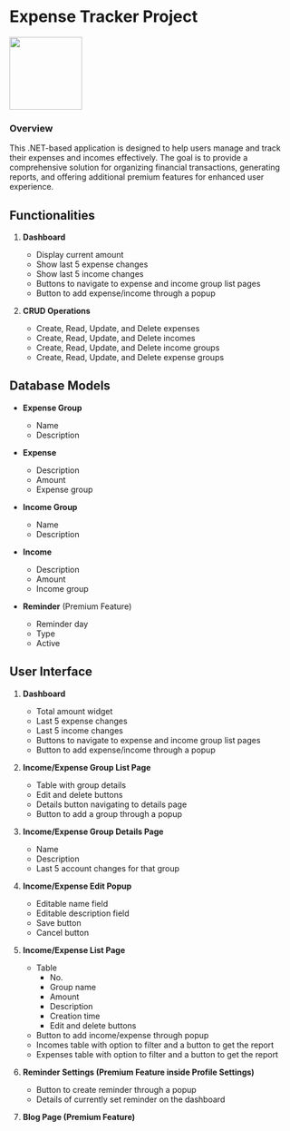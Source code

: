 <div>
<h1> Expense Tracker Project </h2>
<img src="https://assets.materialup.com/uploads/1eae3002-ea83-4b83-bb8c-e844400e7f83/preview.jpg" width="128"/>
</div>

### Overview

This .NET-based application is designed to help users manage and track their expenses and incomes effectively. The goal is to provide a comprehensive solution for organizing financial transactions, generating reports, and offering additional premium features for enhanced user experience.

## Functionalities

1. **Dashboard**
   - Display current amount
   - Show last 5 expense changes
   - Show last 5 income changes
   - Buttons to navigate to expense and income group list pages
   - Button to add expense/income through a popup

2. **CRUD Operations**
   - Create, Read, Update, and Delete expenses
   - Create, Read, Update, and Delete incomes
   - Create, Read, Update, and Delete income groups
   - Create, Read, Update, and Delete expense groups

## Database Models

- **Expense Group**
  - Name
  - Description

- **Expense**
  - Description
  - Amount
  - Expense group

- **Income Group**
  - Name
  - Description

- **Income**
  - Description
  - Amount
  - Income group

- **Reminder** (Premium Feature)
  - Reminder day
  - Type
  - Active

## User Interface

1. **Dashboard**
   - Total amount widget
   - Last 5 expense changes
   - Last 5 income changes
   - Buttons to navigate to expense and income group list pages
   - Button to add expense/income through a popup

2. **Income/Expense Group List Page**
   - Table with group details
   - Edit and delete buttons
   - Details button navigating to details page
   - Button to add a group through a popup

3. **Income/Expense Group Details Page**
   - Name
   - Description
   - Last 5 account changes for that group

4. **Income/Expense Edit Popup**
   - Editable name field
   - Editable description field
   - Save button
   - Cancel button

5. **Income/Expense List Page**
   - Table
     - No.
     - Group name
     - Amount
     - Description
     - Creation time
     - Edit and delete buttons
   - Button to add income/expense through popup
   - Incomes table with option to filter and a button to get the report
   - Expenses table with option to filter and a button to get the report

6. **Reminder Settings (Premium Feature inside Profile Settings)**
   - Button to create reminder through a popup
   - Details of currently set reminder on the dashboard

7. **Blog Page (Premium Feature)**